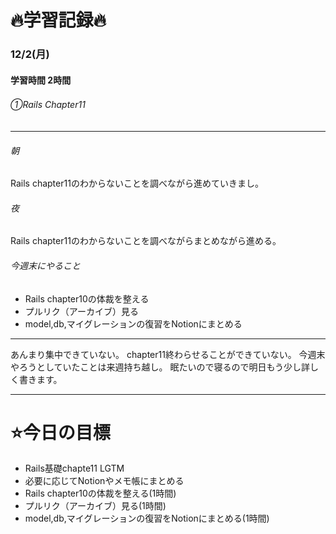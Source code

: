 # 🔥学習記録🔥
### 12/2(月)
#### 学習時間 2時間
###### ①Rails Chapter11 　

***
###### 朝
Rails chapter11のわからないことを調べながら進めていきまし。

###### 夜
Rails chapter11のわからないことを調べながらまとめながら進める。


###### 今週末にやること
- Rails chapter10の体裁を整える
- プルリク（アーカイブ）見る
- model,db,マイグレーションの復習をNotionにまとめる

***
あんまり集中できていない。
chapter11終わらせることができていない。
今週末やろうとしていたことは来週持ち越し。
眠たいので寝るので明日もう少し詳しく書きます。

***
# ⭐️今日の目標
- Rails基礎chapte11 LGTM
- 必要に応じてNotionやメモ帳にまとめる
- Rails chapter10の体裁を整える(1時間)
- プルリク（アーカイブ）見る(1時間)
- model,db,マイグレーションの復習をNotionにまとめる(1時間)
